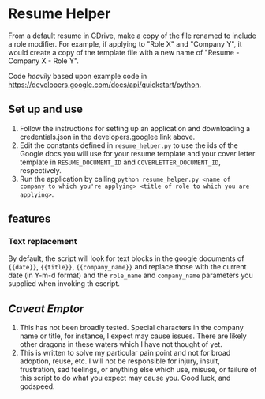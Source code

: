 # Resume Helper

From a default resume in GDrive, make a copy of the file renamed to include a role modifier. For example, if applying to
"Role X" and "Company Y", it would create a copy of the template file with a new name of "Resume - Company X - Role Y".

Code _heavily_ based upon example code in https://developers.google.com/docs/api/quickstart/python.

## Set up and use

1. Follow the instructions for setting up an application and downloading a credentials.json in the developers.googlee link above.
1. Edit the constants defined in `resume_helper.py` to use the ids of the Google docs you will use for your resume template and your cover letter template in `RESUME_DOCUMENT_ID` and `COVERLETTER_DOCUMENT_ID`, respectively.
1. Run the application by calling `python resume_helper.py <name of company to which you're applying> <title of role to which you are applying>`.

## features

### Text replacement
By default, the script will look for text blocks in the google documents of `{{date}}`, `{{title}}`, `{{company_name}}` and replace those with the current date (in Y-m-d format) and the `role_name` and `company_name` parameters you supplied when invoking th escript.

## _Caveat Emptor_

1. This has not been broadly tested. Special characters in the company name or title, for instance, I expect may cause issues. There are likely other dragons in these waters which I have not thought of yet.
1. This is written to solve my particular pain point and not for broad adoption, reuse, etc. I will not be responsible for injury, insult, frustration, sad feelings, or anything else which use, misuse, or failure of this script to do what you expect may cause you. Good luck, and godspeed.
